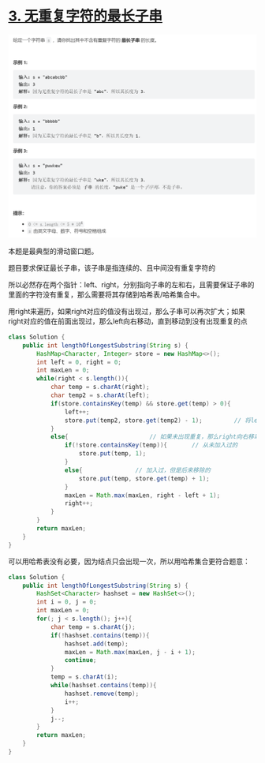 # [3. 无重复字符的最长子串](https://leetcode-cn.com/problems/longest-substring-without-repeating-characters/)

<img src="pic\image-20220515132518193.png" alt="image-20220515132518193" style="zoom:67%;" />

本题是最典型的滑动窗口题。

题目要求保证最长子串，该子串是指连续的、且中间没有重复字符的

所以必然存在两个指针：left、right，分别指向子串的左和右，且需要保证子串的里面的字符没有重复，那么需要将其存储到哈希表/哈希集合中。

用right来遍历，如果right对应的值没有出现过，那么子串可以再次扩大；如果right对应的值在前面出现过，那么left向右移动，直到移动到没有出现重复的点

```java
class Solution {
    public int lengthOfLongestSubstring(String s) {
        HashMap<Character, Integer> store = new HashMap<>();
        int left = 0, right = 0;
        int maxLen = 0;
        while(right < s.length()){
            char temp = s.charAt(right);
            char temp2 = s.charAt(left);
            if(store.containsKey(temp) && store.get(temp) > 0){        // 如果出现重复，那么left向右移动，right不移动
                left++;
                store.put(temp2, store.get(temp2) - 1);			// 将left对应的结点删除
            }
            else{                       // 如果未出现重复，那么right向右移动，且right指向的结点加入哈希表中
                if(!store.containsKey(temp)){		// 从未加入过的
                    store.put(temp, 1);
                }		
                else{				// 加入过，但是后来移除的
                    store.put(temp, store.get(temp) + 1);		
                }
                maxLen = Math.max(maxLen, right - left + 1);
                right++;
            }
        }
        return maxLen;
    }
}
```

可以用哈希表没有必要，因为结点只会出现一次，所以用哈希集合更符合题意：

```java
class Solution {
    public int lengthOfLongestSubstring(String s) {
        HashSet<Character> hashset = new HashSet<>();
        int i = 0, j = 0;
        int maxLen = 0;
        for(; j < s.length(); j++){
            char temp = s.charAt(j);
            if(!hashset.contains(temp)){
                hashset.add(temp);
                maxLen = Math.max(maxLen, j - i + 1);
                continue;
            }
            temp = s.charAt(i);
            while(hashset.contains(temp)){
                hashset.remove(temp);
                i++;
            }
            j--;
        }
        return maxLen;
    }
}
```


